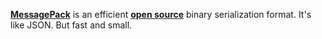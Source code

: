 [**MessagePack**](https://msgpack.org/) is an efficient [**open source**](https://github.com/msgpack) binary serialization format. It's like JSON. But fast and small.
